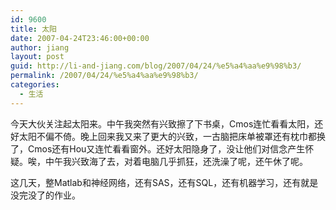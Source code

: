 ```yaml
---
id: 9600
title: 太阳
date: 2007-04-24T23:46:00+00:00
author: jiang
layout: post
guid: http://li-and-jiang.com/blog/2007/04/24/%e5%a4%aa%e9%98%b3/
permalink: /2007/04/24/%e5%a4%aa%e9%98%b3/
categories:
  - 生活
---
```

今天大伙关注起太阳来。中午我突然有兴致擦了下书桌，Cmos连忙看看太阳，还好太阳不偏不倚。晚上回来我又来了更大的兴致，一古脑把床单被罩还有枕巾都换了，Cmos还有Hou又连忙看看窗外。还好太阳隐身了，没让他们对信念产生怀疑。唉，中午我兴致海了去，对着电脑几乎抓狂，还洗澡了呢，还午休了呢。 

这几天，整Matlab和神经网络，还有SAS，还有SQL，还有机器学习，还有就是没完没了的作业。